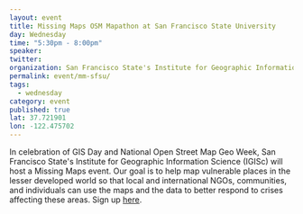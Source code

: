 ```yaml
---
layout: event
title: Missing Maps OSM Mapathon at San Francisco State University
day: Wednesday
time: "5:30pm - 8:00pm"
speaker: 
twitter: 
organization: San Francisco State's Institute for Geographic Information Science
permalink: event/mm-sfsu/
tags: 
  - wednesday
category: event
published: true
lat: 37.721901
lon: -122.475702
---
```


In celebration of GIS Day and National Open Street Map Geo Week, San Francisco State's Institute for Geographic Information Science (IGISc) will host a Missing Maps event. Our goal is to help map vulnerable places in the lesser developed world so that local and international NGOs, communities, and individuals can use the maps and the data to better respond to crises affecting these areas.
Sign up [here](https://www.eventbrite.com/e/missing-maps-open-street-mapathon-san-francisco-state-university-registration-18966812246).
